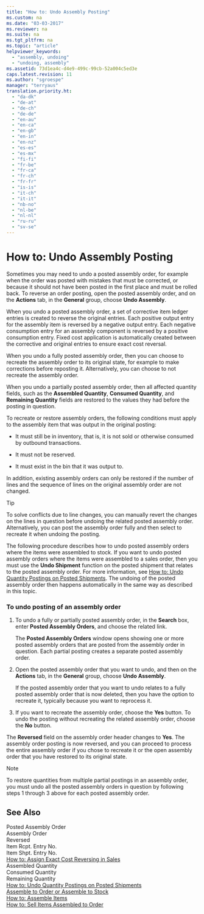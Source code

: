```yaml
---
title: "How to: Undo Assembly Posting"
ms.custom: na
ms.date: "03-03-2017"
ms.reviewer: na
ms.suite: na
ms.tgt_pltfrm: na
ms.topic: "article"
helpviewer_keywords: 
  - "assembly, undoing"
  - "undoing, assembly"
ms.assetid: 73d1ea4c-d4e9-499c-99cb-52a004c5ed3e
caps.latest.revision: 11
ms.author: "sgroespe"
manager: "terryaus"
translation.priority.ht: 
  - "da-dk"
  - "de-at"
  - "de-ch"
  - "de-de"
  - "en-au"
  - "en-ca"
  - "en-gb"
  - "en-in"
  - "en-nz"
  - "es-es"
  - "es-mx"
  - "fi-fi"
  - "fr-be"
  - "fr-ca"
  - "fr-ch"
  - "fr-fr"
  - "is-is"
  - "it-ch"
  - "it-it"
  - "nb-no"
  - "nl-be"
  - "nl-nl"
  - "ru-ru"
  - "sv-se"
---
```

# How to: Undo Assembly Posting
Sometimes you may need to undo a posted assembly order, for example when the order was posted with mistakes that must be corrected, or because it should not have been posted in the first place and must be rolled back. To reverse an order posting, open the posted assembly order, and on the **Actions** tab, in the **General** group, choose **Undo Assembly**.  
  
 When you undo a posted assembly order, a set of corrective item ledger entries is created to reverse the original entries. Each positive output entry for the assembly item is reversed by a negative output entry. Each negative consumption entry for an assembly component is reversed by a positive consumption entry. Fixed cost application is automatically created between the corrective and original entries to ensure exact cost reversal.  
  
 When you undo a fully posted assembly order, then you can choose to recreate the assembly order to its original state, for example to make corrections before reposting it. Alternatively, you can choose to not recreate the assembly order.  
  
 When you undo a partially posted assembly order, then all affected quantity fields, such as the **Assembled Quantity**, **Consumed Quantity**, and **Remaining Quantity** fields are restored to the values they had before the posting in question.  
  
 To recreate or restore assembly orders, the following conditions must apply to the assembly item that was output in the original posting:  
  
-   It must still be in inventory, that is, it is not sold or otherwise consumed by outbound transactions.  
  
-   It must not be reserved.  
  
-   It must exist in the bin that it was output to.  
  
 In addition, existing assembly orders can only be restored if the number of lines and the sequence of lines on the original assembly order are not changed.  
  
> [!TIP]  
>  To solve conflicts due to line changes, you can manually revert the changes on the lines in question before undoing the related posted assembly order. Alternatively, you can post the assembly order fully and then select to recreate it when undoing the posting.  
  
 The following procedure describes how to undo posted assembly orders where the items were assembled to stock. If you want to undo posted assembly orders where the items were assembled to a sales order, then you must use the **Undo Shipment** function on the posted shipment that relates to the posted assembly order. For more information, see [How to: Undo Quantity Postings on Posted Shipments](../Sales/how-to-undo-quantity-postings-on-posted-shipments.md). The undoing of the posted assembly order then happens automatically in the same way as described in this topic.  
  
### To undo posting of an assembly order  
  
1.  To undo a fully or partially posted assembly order, in the **Search** box, enter **Posted Assembly Orders**, and choose the related link.  
  
     The **Posted Assembly Orders** window opens showing one or more posted assembly orders that are posted from the assembly order in question. Each partial posting creates a separate posted assembly order.  
  
2.  Open the posted assembly order that you want to undo, and then on the **Actions** tab, in the **General** group, choose **Undo Assembly**.  
  
     If the posted assembly order that you want to undo relates to a fully posted assembly order that is now deleted, then you have the option to recreate it, typically because you want to reprocess it.  
  
3.  If you want to recreate the assembly order, choose the **Yes** button. To undo the posting without recreating the related assembly order, choose the **No** button.  
  
 The **Reversed** field on the assembly order header changes to **Yes**. The assembly order posting is now reversed, and you can proceed to process the entire assembly order if you chose to recreate it or the open assembly order that you have restored to its original state.  
  
> [!NOTE]  
>  To restore quantities from multiple partial postings in an assembly order, you must undo all the posted assembly orders in question by following steps 1 through 3 above for each posted assembly order.  
  
## See Also  
 Posted Assembly Order   
 Assembly Order   
 Reversed   
 Item Rcpt. Entry No.   
 Item Shpt. Entry No.   
 [How to: Assign Exact Cost Reversing in Sales](../Finance/how-to-assign-exact-cost-reversing-in-sales.md)   
 Assembled Quantity   
 Consumed Quantity   
 Remaining Quantity   
 [How to: Undo Quantity Postings on Posted Shipments](../Sales/how-to-undo-quantity-postings-on-posted-shipments.md)   
 [Assemble to Order or Assemble to Stock](../DesignAndEngineering/assemble-to-order-or-assemble-to-stock.md)   
 [How to: Assemble Items](../WarehouseActivities/how-to-assemble-items.md)   
 [How to: Sell Items Assembled to Order](../Sales/how-to-sell-items-assembled-to-order.md)
